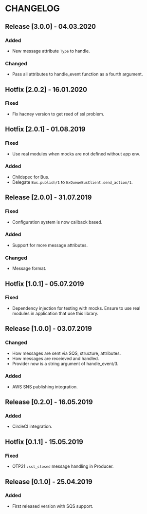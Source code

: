 CHANGELOG
=========

## Release [3.0.0] - 04.03.2020
### Added
- New message attribute `Type` to handle.
### Changed
- Pass all attributes to handle_event function as a fourth argument.

## Hotfix [2.0.2] - 16.01.2020
### Fixed
- Fix hacney version to get reed of ssl problem.

## Hotfix [2.0.1] - 01.08.2019
### Fixed
- Use real modules when mocks are not defined without app env.

### Added
- Childspec for Bus.
- Delegate `Bus.publish/1` to `ExQueueBusClient.send_action/1`.

## Release [2.0.0] - 31.07.2019
### Fixed
- Configuration system is now callback based.
### Added
- Support for more message attributes.
### Changed
- Message format.

## Hotfix [1.0.1] - 05.07.2019
### Fixed
- Dependency injection for testing with mocks. Ensure to
  use real modules in application that use this library.

## Release [1.0.0] - 03.07.2019
### Changed
- How messages are sent via SQS, structure, attributes.
- How messages are receieved and handled.
- Provider now is a string argument of handle_event/3.
### Added
- AWS SNS publishing integration.

## Release [0.2.0] - 16.05.2019
### Added
- CircleCI integration.

## Hotfix [0.1.1] - 15.05.2019
### Fixed
- OTP21 `:ssl_closed` message handling in Producer.

## Release [0.1.0] - 25.04.2019
### Added
- First released version with SQS support.
